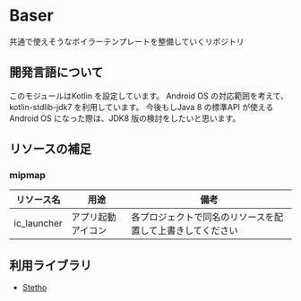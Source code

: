 # Baser
共通で使えそうなボイラーテンプレートを整備していくリポジトリ


## 開発言語について
このモジュールはKotlin を設定しています。
Android OS の対応範囲を考えて、kotlin-stdlib-jdk7 を利用しています。
今後もしJava 8 の標準API が使えるAndroid OS になった際は、JDK8 版の検討をしたいと思います。


## リソースの補足
### mipmap
リソース名 | 用途 | 備考
--- | --- | ---
ic_launcher | アプリ起動アイコン | 各プロジェクトで同名のリソースを配置して上書きしてください


## 利用ライブラリ
* [Stetho](https://github.com/facebook/stetho)
